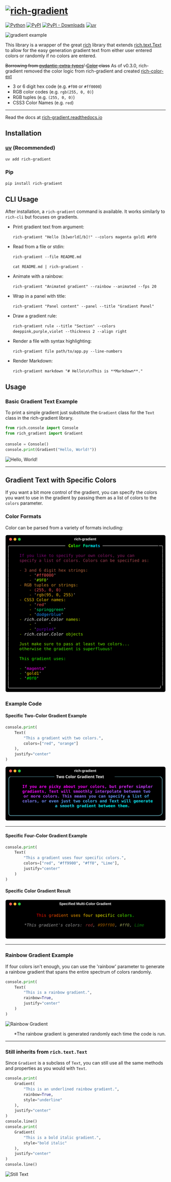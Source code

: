 # [![rich-gradient](https://maxludden.github.io/rich-gradient/img/rich-gradient.svg)](https://maxludden.github.io/rich-gradient/)

[![Python](https://img.shields.io/badge/Python-3.10%2C%203.11%2C%203.12-blue)](https://www.python.org/)
[![PyPI](https://img.shields.io/pypi/v/rich-gradient)](https://pypi.org/project/rich_gradient/)
[![PyPI - Downloads](https://img.shields.io/pypi/dm/rich-gradient)](https://pypi.org/project/rich-gradient/)
[![uv](https://camo.githubusercontent.com/4ab8b0cb96c66d58f1763826bbaa0002c7e4aea0c91721bdda3395b986fe30f2/68747470733a2f2f696d672e736869656c64732e696f2f656e64706f696e743f75726c3d68747470733a2f2f7261772e67697468756275736572636f6e74656e742e636f6d2f61737472616c2d73682f75762f6d61696e2f6173736574732f62616467652f76302e6a736f6e)](https://github.com/astral-sh/uv)

![gradient example](https://maxludden.github.io/rich-gradient/img/gradient.svg)

This library is a wrapper of the great [rich](https://GitHub.com/textualize/rich) library that extends [rich.text.Text](https://github.com/Textualize/rich/blob/master/rich/text.py) to allow for the easy generation gradient text from either user entered colors or randomly if no colors are entered.

<del>Borrowing from [pydantic-extra-types](https://GitHub.com/pydantic/pydantic-extra-types)' [Color](https://github.com/pydantic/pydantic-extra-types/blob/main/pydantic_extra_types/color.py) class</del>
As of v0.3.0, rich-gradient removed the color logic from rich-gradient and created [rich-color-ext]()

- 3 or 6 digit hex code (e.g. `#f00` or `#ff0000`)
- RGB color codes (e.g. `rgb(255, 0, 0)`)
- RGB tuples   (e.g. `(255, 0, 0)`)
- CSS3 Color Names (e.g. `red`)

---

Read the docs at [rich-gradient.readthedocs.io](https://maxludden.github.io/rich-gradient/)

## Installation

### [uv](https://github.com/astral-sh/uv) (Recommended)

```bash
uv add rich-gradient
```

### Pip

```bash
pip install rich-gradient
```

## CLI Usage

After installation, a `rich-gradient` command is available. It works similarly to `rich-cli` but focuses on gradients.

- Print gradient text from argument:

  `rich-gradient "Hello [b]world[/b]!" --colors magenta gold1 #0f0`

- Read from a file or stdin:

  `rich-gradient --file README.md`

  `cat README.md | rich-gradient -`

- Animate with a rainbow:

  `rich-gradient "Animated gradient" --rainbow --animated --fps 20`

- Wrap in a panel with title:

  `rich-gradient "Panel content" --panel --title "Gradient Panel"`

- Draw a gradient rule:

  `rich-gradient rule --title "Section" --colors deeppink,purple,violet --thickness 2 --align right`

- Render a file with syntax highlighting:

  `rich-gradient file path/to/app.py --line-numbers`

- Render Markdown:

  `rich-gradient markdown "# Hello\n\nThis is **Markdown**."`

## Usage

### Basic Gradient Text Example

To print a simple gradient just substitute the `Gradient` class for the `Text` class in the rich-gradient library.

```python
from rich.console import Console
from rich_gradient import Gradient

console = Console()
console.print(Gradient("Hello, World!"))
```

![Hello, World!](https://maxludden.github.io/rich-gradient/img/hello_world.svg)

---

## Gradient Text with Specific Colors

If you want a bit more control of the gradient, you can specify the colors you want to use in the gradient by passing them as a list of colors to the `colors` parameter.

### Color Formats

Color can be parsed from a variety of formats including:

![3 or 6 digit hex colors, rgb/rgba colors, and CSS3 Named Colors](/docs/img/v0.3.4/gradient_text_custom_colors.svg)

### Example Code

#### Specific Two-Color Gradient Example

```python
console.print(
    Text(
        "This a gradient with two colors.",
        colors=["red", "orange"]
    ),
    justify="center"
)
```

![Two Color Gradient](docs/img/v0.3.3/two_color_gradient.svg)

---

#### Specific Four-Color Gradient Example

```python
console.print(
    Text(
        "This a gradient uses four specific colors.",
        colors=["red", "#ff9900", "#ff0", "Lime"],
        justify="center"
    )
)
```

#### Specific Color Gradient Result

![multi-color specific colors](https://raw.githubusercontent.com/maxludden/rich-gradient/2a42b1b61ef1bb163f3b6e37412e669bffd6504b/docs/img/specific_multi_color_gradient.svg)

---

### Rainbow Gradient Example

If four colors isn't enough, you can use the 'rainbow' parameter to generate a rainbow gradient that spans the entire spectrum of colors randomly.

```python
console.print(
    Text(
        "This is a rainbow gradient.",
        rainbow=True,
        justify="center"
    )
)
```

![Rainbow Gradient](https://maxludden.github.io/rich-gradient/img/example_rainbow_gradient.svg)
<p style="text-align:right;">*The rainbow gradient is generated randomly each time the code is run.</p>

---

### Still inherits from `rich.text.Text`

Since `Gradient` is a subclass of `Text`, you can still use all the same methods and properties as you would with `Text`.

```python
console.print(
    Gradient(
        "This is an underlined rainbow gradient.",
        rainbow=True,
        style="underline"
    ),
    justify="center"
)
console.line()
console.print(
    Gradient(
        "This is a bold italic gradient.",
        style="bold italic"
    ),
    justify="center"
)
console.line()
```

![Still Text](https://maxludden.github.io/rich-gradient/img/still_text.svg)
